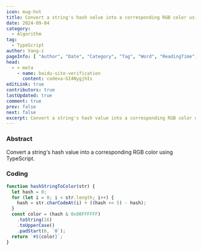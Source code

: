 ```yaml
---
icon: mug-hot
title: Convert a string's hash value into a corresponding RGB color using TypeScript
date: 2024-09-04
category:
  - Algorithm
tag:
  - TypeScript
author: Vang-z
pageInfo: [ "Author", "Date", "Category", "Tag", "Word", "ReadingTime", "PageView" ]
head:
  - - meta
    - name: baidu-site-verification
      content: codeva-GI4NygjhIs
editLink: true
contributors: true
lastUpdated: true
comment: true
prev: false
next: false
excerpt: Convert a string's hash value into a corresponding RGB color using TypeScript.
---
```


### Abstract

Convert a string's hash value into a corresponding RGB color using TypeScript.

### Coding

```typescript
function hashStringToColor(str) {
  let hash = 0;
  for (let i = 0; i < str.length; i++) {
    hash = str.charCodeAt(i) + ((hash << 5) - hash);
  }
  const color = (hash & 0x00FFFFFF)
    .toString(16)
    .toUpperCase()
    .padStart(6, `0`);
  return `#${color}`;
}

```

<Sponsor />
